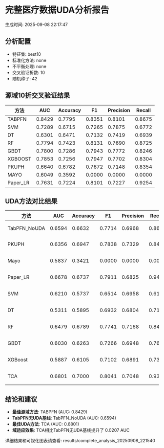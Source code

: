 # 完整医疗数据UDA分析报告

生成时间: 2025-09-08 22:17:47

## 分析配置

- 特征集: best10
- 标准化方法: none
- 不平衡处理: none
- 交叉验证折数: 10
- 随机种子: 42

## 源域10折交叉验证结果

| 方法 | AUC | Accuracy | F1 | Precision | Recall |
|------|-----|----------|----|-----------| -------|
| TABPFN | 0.8429 | 0.7795 | 0.8351 | 0.8101 | 0.8675 |
| SVM | 0.7289 | 0.6715 | 0.7265 | 0.7875 | 0.6772 |
| DT | 0.6301 | 0.6471 | 0.7132 | 0.7419 | 0.6939 |
| RF | 0.7794 | 0.7423 | 0.8131 | 0.7690 | 0.8725 |
| GBDT | 0.7800 | 0.7286 | 0.7943 | 0.7772 | 0.8246 |
| XGBOOST | 0.7853 | 0.7256 | 0.7947 | 0.7702 | 0.8304 |
| PKUPH | 0.6640 | 0.6782 | 0.7672 | 0.7148 | 0.8354 |
| MAYO | 0.6049 | 0.3592 | 0.0000 | 0.0000 | 0.0000 |
| Paper_LR | 0.7631 | 0.7224 | 0.8101 | 0.7227 | 0.9254 |

## UDA方法对比结果

| 方法 | AUC | Accuracy | F1 | Precision | Recall | 类型 |
|------|-----|----------|----|-----------| -------|------|
| TabPFN_NoUDA | 0.6594 | 0.6632 | 0.7714 | 0.6968 | 0.8640 | TabPFN基线 |
| PKUPH | 0.6356 | 0.6947 | 0.7838 | 0.7329 | 0.8474 | 传统基线 |
| Mayo | 0.5837 | 0.3421 | 0.0000 | 0.0000 | 0.0000 | 传统基线 |
| Paper_LR | 0.6678 | 0.6737 | 0.7911 | 0.6825 | 0.9429 | 传统基线 |
| SVM | 0.6210 | 0.5737 | 0.6514 | 0.6958 | 0.6141 | 机器学习基线 |
| DT | 0.5311 | 0.5895 | 0.6932 | 0.6804 | 0.7122 | 机器学习基线 |
| RF | 0.6479 | 0.6789 | 0.7741 | 0.7168 | 0.8462 | 机器学习基线 |
| GBDT | 0.6030 | 0.6263 | 0.7266 | 0.6948 | 0.7686 | 机器学习基线 |
| XGBoost | 0.5887 | 0.6105 | 0.7102 | 0.6891 | 0.7346 | 机器学习基线 |
| TCA | 0.6801 | 0.7000 | 0.8041 | 0.7048 | 0.9360 | UDA方法 |

## 结论和建议

- **最佳源域方法**: TABPFN (AUC: 0.8429)
- **TabPFN无UDA基线**: TabPFN_NoUDA (AUC: 0.6594)
- **最佳UDA方法**: TCA (AUC: 0.6801)
- **域适应效果**: TCA相比TabPFN无UDA基线提升了 0.0207 AUC

详细结果和可视化图表请查看: results/complete_analysis_20250908_221540